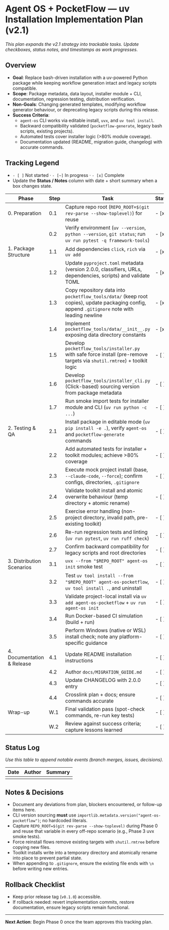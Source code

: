 # Agent OS + PocketFlow — uv Installation Implementation Plan (v2.1)

_This plan expands the v2.1 strategy into trackable tasks. Update checkboxes, status notes, and timestamps as work progresses._

## Overview
- **Goal**: Replace bash-driven installation with a uv-powered Python package while keeping workflow generation intact and legacy scripts compatible.
- **Scope**: Package metadata, data layout, installer module + CLI, documentation, regression testing, distribution verification.
- **Non-Goals**: Changing generated templates, modifying workflow generator behaviour, or deprecating legacy scripts during this release.
- **Success Criteria**:
  - `agent-os` CLI works via editable install, `uvx`, and `uv tool install`.
  - Backward compatibility validated (`pocketflow-generate`, legacy bash scripts, existing projects).
  - Automated tests cover installer logic (>80% module coverage).
  - Documentation updated (README, migration guide, changelog) with accurate commands.

## Tracking Legend
- `- [ ]` Not started · `- [~]` In progress · `- [x]` Complete
- Update the **Status / Notes** column with date + short summary when a box changes state.

| Phase | Step | Task | Status | Owner | Status / Notes |
|-------|------|------|--------|-------|----------------|
| 0. Preparation | 0.1 | Capture repo root (`REPO_ROOT=$(git rev-parse --show-toplevel)`) for reuse | - [x] | | 2025-10-01 Captured repo root `/Users/jeffkiefer/Documents/projects/agent-os-pocketflow` via git |
| | 0.2 | Verify environment (`uv --version`, `python --version`, `git status`; run `uv run pytest -q framework-tools`) | - [x] | | 2025-10-01 `uv 0.8.8`, `python 2.7.18`, clean git status, `uv run pytest -q framework-tools` passed (warnings only) |
| 1. Package Structure | 1.1 | Add dependencies `click`, `rich` via `uv add` | - [x] | | 2025-10-01 Added `click`, `rich` with `uv add`; pyproject and uv.lock updated |
| | 1.2 | Update `pyproject.toml` metadata (version 2.0.0, classifiers, URLs, dependencies, scripts) and validate TOML | - [x] | | 2025-10-01 Updated metadata, added classifiers/URLs/scripts, refreshed uv.lock, validated TOML with uv |
| | 1.3 | Copy repository data into `pocketflow_tools/data/` (keep root copies), update packaging config, append `.gitignore` note with leading newline | - [x] | | 2025-10-01 Mirrored instructions/standards/templates/claude-code/shared/setup/config.yml into package data; updated pyproject + .gitignore note · 2025-10-06 Marked complete in plan |
| | 1.4 | Implement `pocketflow_tools/data/__init__.py` exposing data directory constants | - [x] | | 2025-10-06 Added resource helpers + constants for packaged data |
| | 1.5 | Develop `pocketflow_tools/installer.py` with safe force install (pre-remove targets via `shutil.rmtree`) + toolkit logic | - [ ] | | |
| | 1.6 | Develop `pocketflow_tools/installer_cli.py` (Click-based) sourcing version from package metadata | - [ ] | | |
| | 1.7 | Run smoke import tests for installer module and CLI (`uv run python -c ...`) | - [ ] | | |
| 2. Testing & QA | 2.1 | Install package in editable mode (`uv pip install -e .`), verify `agent-os` and `pocketflow-generate` commands | - [ ] | | |
| | 2.2 | Add automated tests for installer + toolkit modules; achieve >80% coverage | - [ ] | | |
| | 2.3 | Execute mock project install (base, `--claude-code`, `--force`); confirm configs, directories, `.gitignore` | - [ ] | | |
| | 2.4 | Validate toolkit install and atomic overwrite behaviour (temp directory + atomic rename) | - [ ] | | |
| | 2.5 | Exercise error handling (non-project directory, invalid path, pre-existing toolkit) | - [ ] | | |
| | 2.6 | Re-run regression tests and linting (`uv run pytest`, `uv run ruff check`) | - [ ] | | |
| | 2.7 | Confirm backward compatibility for legacy scripts and root directories | - [ ] | | |
| 3. Distribution Scenarios | 3.1 | `uvx --from "$REPO_ROOT" agent-os init` smoke test | - [ ] | | |
| | 3.2 | Test `uv tool install --from "$REPO_ROOT" agent-os-pocketflow`, `uv tool install .`, and uninstall | - [ ] | | |
| | 3.3 | Validate project-local install via `uv add agent-os-pocketflow` + `uv run agent-os init` | - [ ] | | |
| | 3.4 | Run Docker-based CI simulation (build + run) | - [ ] | | |
| | 3.5 | Perform Windows (native or WSL) install check; note any platform-specific guidance | - [ ] | | |
| 4. Documentation & Release | 4.1 | Update README installation instructions | - [ ] | | |
| | 4.2 | Author `docs/MIGRATION_GUIDE.md` | - [ ] | | |
| | 4.3 | Update CHANGELOG with 2.0.0 entry | - [ ] | | |
| | 4.4 | Crosslink plan + docs; ensure commands accurate | - [ ] | | |
| Wrap-up | W.1 | Final validation pass (spot-check commands, re-run key tests) | - [ ] | | |
| | W.2 | Review against success criteria; capture lessons learned | - [ ] | | |

## Status Log
_Use this table to append notable events (branch merges, issues, decisions)._ 

| Date | Author | Summary |
|------|--------|---------|
| | | |

## Notes & Decisions
- Document any deviations from plan, blockers encountered, or follow-up items here.
- CLI version sourcing **must** use `importlib.metadata.version("agent-os-pocketflow")`; no hardcoded literals.
- Capture `REPO_ROOT=$(git rev-parse --show-toplevel)` during Phase 0 and reuse that variable in every off-repo scenario (e.g., Phase 3 uvx smoke tests).
- Force reinstall flows remove existing targets with `shutil.rmtree` before copying new files.
- Toolkit installs write into a temporary directory and atomically rename into place to prevent partial state.
- When appending to `.gitignore`, ensure the existing file ends with `\n` before writing new entries.

## Rollback Checklist
- Keep prior release tag (`v0.1.0`) accessible.
- If rollback needed: revert implementation commits, restore documentation, ensure legacy scripts remain functional.

---

**Next Action**: Begin Phase 0 once the team approves this tracking plan.
